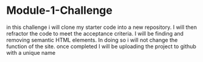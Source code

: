 # Module-1-Challenge
in this challenge i will clone my starter code into a new repository. I will then refractor the code to meet the acceptance criteria. I will be finding and removing semantic HTML elements. In doing so i will not change the function of the site. once completed I will be uploading the project to github with a unique name